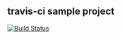 ## travis-ci sample project
[![Build Status](https://travis-ci.org/takahiromaki/travis-sample.svg?branch=master)](https://travis-ci.org/takahiromaki/travis-sample)
